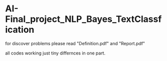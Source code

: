 # AI-Final_project_NLP_Bayes_TextClassfication

for discover problems please read "Definition.pdf" and "Report.pdf"

all codes working just tiny differnces in one part.
